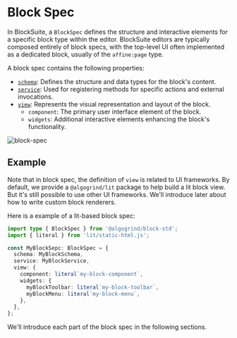 # Block Spec

In BlockSuite, a `BlockSpec` defines the structure and interactive elements for a specific block type within the editor. BlockSuite editors are typically composed entirely of block specs, with the top-level UI often implemented as a dedicated block, usually of the `affine:page` type.

A block spec contains the following properties:

- [`schema`](./block-schema): Defines the structure and data types for the block's content.
- [`service`](./block-service): Used for registering methods for specific actions and external invocations.
- [`view`](./block-view): Represents the visual representation and layout of the block.
  - `component`: The primary user interface element of the block.
  - `widgets`: Additional interactive elements enhancing the block's functionality.

![block-spec](../images/block-spec.png)

## Example

Note that in block spec, the definition of `view` is related to UI frameworks. By default, we provide a `@algogrind/lit` package to help build a lit block view. But it's still possible to use other UI frameworks. We'll introduce later about how to write custom block renderers.

Here is a example of a lit-based block spec:

```ts
import type { BlockSpec } from '@algogrind/block-std';
import { literal } from 'lit/static-html.js';

const MyBlockSepc: BlockSpec = {
  schema: MyBlockSchema,
  service: MyBlockService,
  view: {
    component: literal`my-block-component`,
    widgets: {
      myBlockToolbar: literal`my-block-toolbar`,
      myBlockMenu: literal`my-block-menu`,
    },
  },
};
```

We'll introduce each part of the block spec in the following sections.
